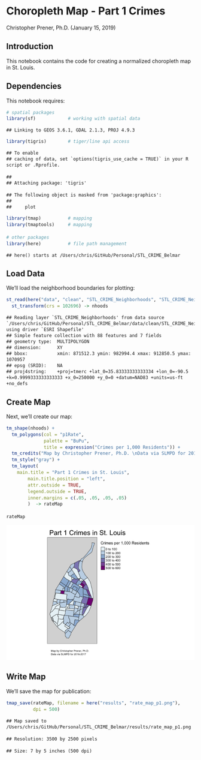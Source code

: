 Choropleth Map - Part 1 Crimes
================
Christopher Prener, Ph.D.
(January 15, 2019)

## Introduction

This notebook contains the code for creating a normalized choropleth map
in St. Louis.

## Dependencies

This notebook requires:

``` r
# spatial packages
library(sf)            # working with spatial data
```

    ## Linking to GEOS 3.6.1, GDAL 2.1.3, PROJ 4.9.3

``` r
library(tigris)        # tiger/line api access        
```

    ## To enable 
    ## caching of data, set `options(tigris_use_cache = TRUE)` in your R script or .Rprofile.

    ## 
    ## Attaching package: 'tigris'

    ## The following object is masked from 'package:graphics':
    ## 
    ##     plot

``` r
library(tmap)          # mapping
library(tmaptools)     # mapping

# other packages
library(here)          # file path management
```

    ## here() starts at /Users/chris/GitHub/Personal/STL_CRIME_Belmar

## Load Data

We’ll load the neighborhood boundaries for
plotting:

``` r
st_read(here("data", "clean", "STL_CRIME_Neighborhoods", "STL_CRIME_Neighborhoods.shp")) %>%
  st_transform(crs = 102696) -> nhoods
```

    ## Reading layer `STL_CRIME_Neighborhoods' from data source `/Users/chris/GitHub/Personal/STL_CRIME_Belmar/data/clean/STL_CRIME_Neighborhoods/STL_CRIME_Neighborhoods.shp' using driver `ESRI Shapefile'
    ## Simple feature collection with 88 features and 7 fields
    ## geometry type:  MULTIPOLYGON
    ## dimension:      XY
    ## bbox:           xmin: 871512.3 ymin: 982994.4 xmax: 912850.5 ymax: 1070957
    ## epsg (SRID):    NA
    ## proj4string:    +proj=tmerc +lat_0=35.83333333333334 +lon_0=-90.5 +k=0.9999333333333333 +x_0=250000 +y_0=0 +datum=NAD83 +units=us-ft +no_defs

## Create Map

Next, we’ll create our map:

``` r
tm_shape(nhoods) +
  tm_polygons(col = "p1Rate",
              palette = "BuPu",
              title = expression("Crimes per 1,000 Residents")) +
  tm_credits("Map by Christopher Prener, Ph.D. \nData via SLMPD for 2016-2017", position = c("left", "BOTTOM")) +
  tm_style("gray") +
  tm_layout(
    main.title = "Part 1 Crimes in St. Louis",
        main.title.position = "left",
        attr.outside = TRUE, 
        legend.outside = TRUE,
        inner.margins = c(.05, .05, .05, .05)
        )  -> rateMap

rateMap
```

![](popMap-p1_files/figure-gfm/unnamed-chunk-2-1.png)<!-- -->

## Write Map

We’ll save the map for publication:

``` r
tmap_save(rateMap, filename = here("results", "rate_map_p1.png"), 
          dpi = 500)
```

    ## Map saved to /Users/chris/GitHub/Personal/STL_CRIME_Belmar/results/rate_map_p1.png

    ## Resolution: 3500 by 2500 pixels

    ## Size: 7 by 5 inches (500 dpi)
